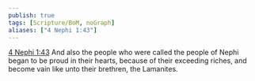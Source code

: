 ```yaml
---
publish: true
tags: [Scripture/BoM, noGraph]
aliases: ["4 Nephi 1:43"]
---
```

[4 Nephi 1:43](https://churchofjesuschrist.org/study/scriptures/bofm/4-ne/1?lang=eng&id=p43#p43) And also the people who were called the people of Nephi began to be proud in their hearts, because of their exceeding riches, and become vain like unto their brethren, the Lamanites.
